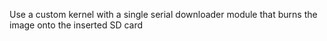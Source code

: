 Use a custom kernel with a single serial downloader module that burns the image onto the inserted SD card